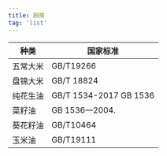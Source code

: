 ```yaml
---
title: 厨房
tag: 'list'
---
```




| 种类     | 国家标准               |
| -------- | ---------------------- |
| 五常大米 | GB/T19266              |
| 盘锦大米 | GB/T 18824             |
| 纯花生油 | GB/T 1534-2017  GB 1536 |
| 菜籽油   | GB 1536—2004.          |
| 葵花籽油 | GB/T10464              |
| 玉米油   | GB/T19111              |
